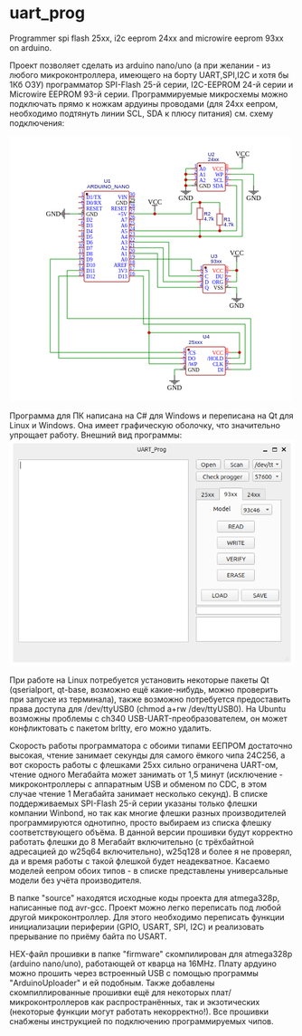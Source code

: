 # uart_prog
Programmer spi flash 25xx, i2c eeprom 24xx and microwire eeprom 93xx on arduino.

Проект позволяет сделать из arduino nano/uno (а при желании - из любого микроконтроллера, имеющего на борту UART,SPI,I2C и хотя бы 1Кб ОЗУ) программатор SPI-Flash 25-й серии, I2C-EEPROM 24-й серии и Microwire EEPROM 93-й серии. Программируемые микросхемы можно подключать прямо к ножкам ардуины проводами (для 24хх еепром, необходимо подтянуть линии SCL, SDA к плюсу питания) см. схему подключения:

![scheme](https://github.com/AndrejChoo/uart_prog/blob/main/hardware/Schematic_UART_Prog_2024-11-25.png)

Программа для ПК написана на C# для Windows и переписана на Qt для Linux и Windows. Она имеет графическую оболочку, что значительно упрощает работу. Внешний вид программы:
![soft](https://github.com/AndrejChoo/uart_prog/blob/main/software/soft.png)

При работе на Linux потребуется установить некоторые пакеты Qt (qserialport, qt-base, возможно ещё какие-нибудь, можно проверить при запуске из терминала), также возможно потребуется предоставить права доступа для /dev/ttyUSB0 (chmod a+rw /dev/ttyUSB0). На Ubuntu возможны проблемы с ch340 USB-UART-преобразователем, он может конфликтовать с пакетом brltty, его можно удалить.

Скорость работы программатора с обоими типами ЕЕПРОМ достаточно высокая, чтение занимает секунды для самого ёмкого чипа 24С256, а вот скорость работы с флешками 25хх сильно ограничена UART-ом, чтение одного Мегабайта может занимать от 1,5 минут (исключение - микроконтроллеры с аппаратным USB и обменом по CDC, в этом случае чтение 1 Мегабайта занимает несколько секунд). 
В списке поддерживаемых SPI-Flash 25-й серии указаны только флешки компании Winbond, но так как многие флешки разных производителей программируются однотипно, просто выбираем из списка флешку соответствующего объёма. В данной версии прошивки будут корректно работать флешки до 8 Мегабайт включительно (с трёхбайтной адресацией до w25q64 включительно), w25q128 и более я не проверял, да и время работы с такой флешкой будет неадекватное.
Касаемо моделей еепром обоих типов - в списке представлены универсальные модели без учёта производителя.

В папке "source" находятся исходные коды проекта для atmega328p, написанные под avr-gcc. Проект можно легко переписать под любой другой микроконтроллер. Для этого необходимо переписать функции инициализации периферии (GPIO, USART, SPI, I2C) и реализовать прерывание по приёму байта по USART. 

HEX-файл прошивки в папке "firmware" скомпилирован для atmega328p (arduino nano/uno), работающей от кварца на 16MHz. Плату ардуино можно прошить через встроенный USB с помощью программы "ArduinoUploader" и ей подобным.
Также добавлены скомпиллированные прошивки ещё для некоторых плат/микроконтроллеров как распространённых, так и экзотических (некоторые функции могут работать некорректно!). Все прошивки снабжены инструкцией по подключению программируемых чипов. 

 
